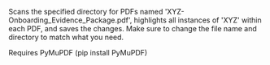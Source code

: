 Scans the specified directory for PDFs named 'XYZ-Onboarding_Evidence_Package.pdf', highlights all instances of 'XYZ' within each PDF, and saves the changes. Make sure to change the file name and directory to match what you need.

Requires PyMuPDF (pip install PyMuPDF)
